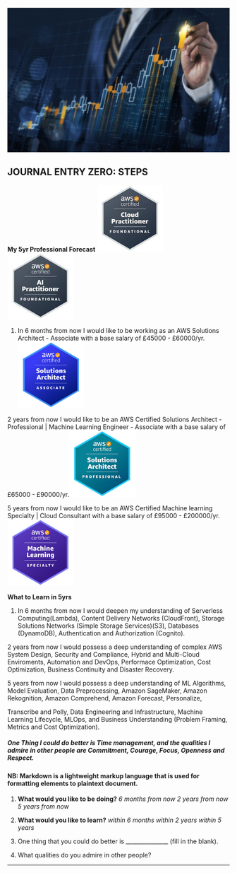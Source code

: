 ![Alt text](5yr.png)
## JOURNAL ENTRY ZERO: STEPS
 **My 5yr Professional Forecast**
 ![alt text](image-4.png)  ![alt text](image-5.png)
1.  In 6 months from now I would like to be working as an AWS Solutions Architect - Associate with a base salary of £45000 - £60000/yr.![alt text](image.png)

2 years from now I would like to be  an AWS Certified Solutions Architect - Professional | Machine Learning Engineer - Associate with a base salary of £65000 - £90000/yr.![alt text](image-1.png)

5 years from now I would like to be an AWS Certified Machine learning Specialty | Cloud Consultant with a base salary of £95000 - £200000/yr.![alt text](image-3.png)

**What to Learn in 5yrs**
1. In 6 months from now I would deepen my understanding of Serverless Computing(Lambda), Content Delivery Networks (CloudFront), Storage Solutions Networks (Simple Storage Services)(S3), Databases (DynamoDB), Authentication and Authorization (Cognito).
 
 2 years from now I would possess a deep understanding of complex AWS System Design, Security and Compliance, Hybrid and Multi-Cloud Enviroments, Automation and DevOps, Performace Optimization, Cost Optimization, Business Continuity and Disaster Recovery.
 
 5 years from now I would possess a deep understanding of ML Algorithms, Model Evaluation, Data Preprocessing, Amazon SageMaker, Amazon Rekognition, Amazon Comprehend, Amazon Forecast, Personalize, 
 
 Transcribe and Polly, Data Engineering and Infrastructure, Machine Learning Lifecycle, MLOps, and Business Understanding (Problem Framing, Metrics and Cost Optimization).

 ##### One Thing I could do better is Time management, and the qualities I admire in other people are Commitment, Courage, Focus, Openness and Respect.

#### NB: Markdown is a lightweight markup language that is used for formatting elements to plaintext document. 


1. **What would you like to be doing?** 
*6 months from now*
*2 years from now*
*5 years from now*

1. **What would you like to learn?**
*within 6 months*
*within 2 years*
*within 5 years*


1. One thing that you could do better is  _______________ (fill in the blank).

1. What qualities do you admire in other people?
----


